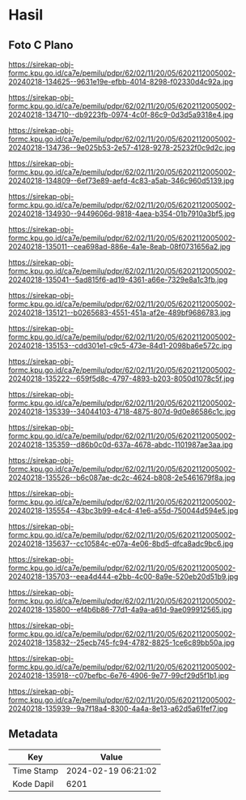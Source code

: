 # Hasil

## Foto C Plano

https://sirekap-obj-formc.kpu.go.id/ca7e/pemilu/pdpr/62/02/11/20/05/6202112005002-20240218-134625--9631e19e-efbb-4014-8298-f02330d4c92a.jpg

https://sirekap-obj-formc.kpu.go.id/ca7e/pemilu/pdpr/62/02/11/20/05/6202112005002-20240218-134710--db9223fb-0974-4c0f-86c9-0d3d5a9318e4.jpg

https://sirekap-obj-formc.kpu.go.id/ca7e/pemilu/pdpr/62/02/11/20/05/6202112005002-20240218-134736--9e025b53-2e57-4128-9278-25232f0c9d2c.jpg

https://sirekap-obj-formc.kpu.go.id/ca7e/pemilu/pdpr/62/02/11/20/05/6202112005002-20240218-134809--6ef73e89-aefd-4c83-a5ab-346c960d5139.jpg

https://sirekap-obj-formc.kpu.go.id/ca7e/pemilu/pdpr/62/02/11/20/05/6202112005002-20240218-134930--9449606d-9818-4aea-b354-01b7910a3bf5.jpg

https://sirekap-obj-formc.kpu.go.id/ca7e/pemilu/pdpr/62/02/11/20/05/6202112005002-20240218-135011--cea698ad-886e-4a1e-8eab-08f0731656a2.jpg

https://sirekap-obj-formc.kpu.go.id/ca7e/pemilu/pdpr/62/02/11/20/05/6202112005002-20240218-135041--5ad815f6-ad19-4361-a66e-7329e8a1c3fb.jpg

https://sirekap-obj-formc.kpu.go.id/ca7e/pemilu/pdpr/62/02/11/20/05/6202112005002-20240218-135121--b0265683-4551-451a-af2e-489bf9686783.jpg

https://sirekap-obj-formc.kpu.go.id/ca7e/pemilu/pdpr/62/02/11/20/05/6202112005002-20240218-135153--cdd301e1-c9c5-473e-84d1-2098ba6e572c.jpg

https://sirekap-obj-formc.kpu.go.id/ca7e/pemilu/pdpr/62/02/11/20/05/6202112005002-20240218-135222--659f5d8c-4797-4893-b203-8050d1078c5f.jpg

https://sirekap-obj-formc.kpu.go.id/ca7e/pemilu/pdpr/62/02/11/20/05/6202112005002-20240218-135339--34044103-4718-4875-807d-9d0e86586c1c.jpg

https://sirekap-obj-formc.kpu.go.id/ca7e/pemilu/pdpr/62/02/11/20/05/6202112005002-20240218-135359--d86b0c0d-637a-4678-abdc-1101987ae3aa.jpg

https://sirekap-obj-formc.kpu.go.id/ca7e/pemilu/pdpr/62/02/11/20/05/6202112005002-20240218-135526--b6c087ae-dc2c-4624-b808-2e5461679f8a.jpg

https://sirekap-obj-formc.kpu.go.id/ca7e/pemilu/pdpr/62/02/11/20/05/6202112005002-20240218-135554--43bc3b99-e4c4-41e6-a55d-750044d594e5.jpg

https://sirekap-obj-formc.kpu.go.id/ca7e/pemilu/pdpr/62/02/11/20/05/6202112005002-20240218-135637--cc10584c-e07a-4e06-8bd5-dfca8adc9bc6.jpg

https://sirekap-obj-formc.kpu.go.id/ca7e/pemilu/pdpr/62/02/11/20/05/6202112005002-20240218-135703--eea4d444-e2bb-4c00-8a9e-520eb20d51b9.jpg

https://sirekap-obj-formc.kpu.go.id/ca7e/pemilu/pdpr/62/02/11/20/05/6202112005002-20240218-135800--ef4b6b86-77d1-4a9a-a61d-9ae099912565.jpg

https://sirekap-obj-formc.kpu.go.id/ca7e/pemilu/pdpr/62/02/11/20/05/6202112005002-20240218-135832--25ecb745-fc94-4782-8825-1ce6c89bb50a.jpg

https://sirekap-obj-formc.kpu.go.id/ca7e/pemilu/pdpr/62/02/11/20/05/6202112005002-20240218-135918--c07befbc-6e76-4906-9e77-99cf29d5f1b1.jpg

https://sirekap-obj-formc.kpu.go.id/ca7e/pemilu/pdpr/62/02/11/20/05/6202112005002-20240218-135939--9a7f18a4-8300-4a4a-8e13-a62d5a61fef7.jpg


## Metadata

| Key        | Value               |
| ---------- | ------------------- |
| Time Stamp | 2024-02-19 06:21:02 |
| Kode Dapil | 6201                |



